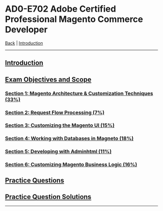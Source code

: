 # AD0-E702 Adobe Certified Professional Magento Commerce Developer

[Back](../) | [Introduction](./introduction.md)

-----


## [Introduction](./introduction.md)

## [Exam Objectives and Scope](./content.md)

### [Section 1: Magento Architecture & Customization Techniques (33%)](./1.md)
### [Section 2: Request Flow Processing (7%)](./2.md)
### [Section 3: Customizing the Magento UI (15%)](./3.md)
### [Section 4: Working with Databases in Magneto (18%)](./4.md)
### [Section 5: Developing with Adminhtml (11%)](./5.md)
### [Section 6: Customizing Magento Business Logic (16%)](./6.md)


## [Practice Questions](./q.md)
## [Practice Question Solutions](./a.md)

------

[^1]:https://spark.adobe.com/page/ClHLYMaUjTUfa/?page-mode=static

